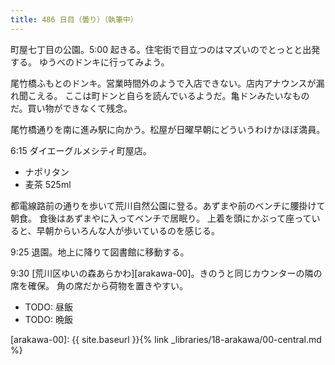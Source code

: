 ```yaml
---
title: 486 日目（曇り）（執筆中）
---
```


町屋七丁目の公園。5:00 起きる。住宅街で目立つのはマズいのでとっとと出発する。
ゆうべのドンキに行ってみよう。

尾竹橋ふもとのドンキ。営業時間外のようで入店できない。店内アナウンスが漏れ聞こえる。
ここは町ドンと自らを読んでいるようだ。亀ドンみたいなものだ。買い物ができなくて残念。

尾竹橋通りを南に進み駅に向かう。松屋が日曜早朝にどういうわけかほぼ満員。

6:15 ダイエーグルメシティ町屋店。
* ナポリタン
* 麦茶 525ml

都電線路前の通りを歩いて荒川自然公園に登る。あずまや前のベンチに腰掛けて朝食。
食後はあずまやに入ってベンチで居眠り。
上着を頭にかぶって座っていると、早朝からいろんな人が歩いているのを感じる。

9:25 退園。地上に降りて図書館に移動する。

9:30 [荒川区ゆいの森あらかわ][arakawa-00]。きのうと同じカウンターの隣の席を確保。
角の席だから荷物を置きやすい。

* TODO: 昼飯
* TODO: 晩飯

[arakawa-00]: {{ site.baseurl }}{% link _libraries/18-arakawa/00-central.md %}
